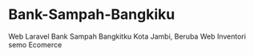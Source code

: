 # Bank-Sampah-Bangkiku
Web Laravel Bank Sampah Bangkitku Kota Jambi, Beruba Web Inventori semo Ecomerce
